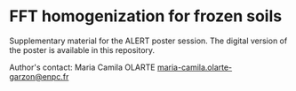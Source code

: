 # FFT homogenization for frozen soils

Supplementary material for the ALERT poster session.
The digital version of the poster is available in this repository.

Author's contact:
Maria Camila OLARTE
maria-camila.olarte-garzon@enpc.fr


